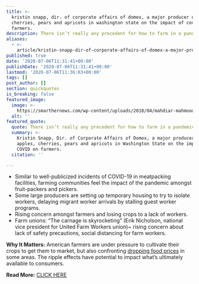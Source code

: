 ```yaml
---
title: >-
  kristin snapp, dir. of corporate affairs of domex, a major producer of apples,
  cherries, pears and apricots in washington state on the impact of covid on
  farmers.
description: There isn’t really any precedent for how to farm in a pandemic.
aliases:
  - >-
    article/kristin-snapp-dir-of-corporate-affairs-of-domex-a-major-producer-of-apples-cherrie-and-apricots-in-washington-state-on-the-impact-of-covid-on-farmers/
published: true
date: '2020-07-06T11:31:41+00:00'
publishDate: '2020-07-06T11:31:41+00:00'
lastmod: '2020-07-06T11:36:03+00:00'
tags: []
post_author: []
section: quickquotes
is_breaking: false
featured_image:
  image: >-
    https://smarthernews.com/wp-content/uploads/2018/04/mahdiar-mahmoodi-580619-unsplash-scaled.jpg
  alt: ''
featured_quote:
  quote: There isn’t really any precedent for how to farm in a pandemic.
  summary: >-
    Kristin Snapp, Dir. of Corporate Affairs of Domex, a major producer of
    apples, cherries, pears and apricots in Washington State on the impact of
    COVID on farmers.
  citation: ''

---
```

*   Similar to well-publicized incidents of COVID-19 in meatpacking facilities, farming communities feel the impact of the pandemic amongst fruit-packers and pickers.
*   Some large producers are setting up temporary housing to try to isolate workers, delaying migrant worker arrivals by stalling guest worker programs.
*   Rising concern amongst farmers and losing crops to a lack of workers.
*   Farm unions: “The carnage is skyrocketing” (Erik Nicholson, national vice president for United Farm Workers union)~ rising concern about lack of safety precautions, social distancing for farm workers.

**Why It Matters:** American farmers are under pressure to cultivate their crops to get them to market, but also confronting [dropping food prices](\"https://www.indystar.com/story/news/environment/2020/07/05/indiana-farmers-suffer-coronavirus-pandemic-low-prices/3213002001/\") in some areas. The ripple effects have potential to impact what’s ultimately available to consumers.

**Read More:** [CLICK HERE](\"https://www.wsj.com/articles/coronavirus-hits-nations-key-apple-cherry-farms-11594027802?mod=hp_lead_pos5\")